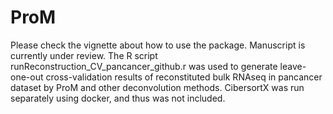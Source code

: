# ProM
Please check the vignette about how to use the package.
Manuscript is currently under review.
The R script runReconstruction_CV_pancancer_github.r was used to generate leave-one-out cross-validation results of reconstituted bulk RNAseq in pancancer dataset by ProM and other deconvolution methods. CibersortX was run separately using docker, and thus was not included.
